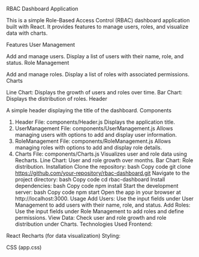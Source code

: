 RBAC Dashboard Application


This is a simple Role-Based Access Control (RBAC) dashboard application built with React. It provides features to manage users, roles, and visualize data with charts.

Features
User Management

Add and manage users.
Display a list of users with their name, role, and status.
Role Management

Add and manage roles.
Display a list of roles with associated permissions.
Charts

Line Chart: Displays the growth of users and roles over time.
Bar Chart: Displays the distribution of roles.
Header

A simple header displaying the title of the dashboard.
Components
1. Header
File: components/Header.js
Displays the application title.
2. UserManagement
File: components/UserManagement.js
Allows managing users with options to add and display user information.
3. RoleManagement
File: components/RoleManagement.js
Allows managing roles with options to add and display role details.
4. Charts
File: components/Charts.js
Visualizes user and role data using Recharts.
Line Chart: User and role growth over months.
Bar Chart: Role distribution.
Installation
Clone the repository:
bash
Copy code
git clone https://github.com/your-repository/rbac-dashboard.git
Navigate to the project directory:
bash
Copy code
cd rbac-dashboard
Install dependencies:
bash
Copy code
npm install
Start the development server:
bash
Copy code
npm start
Open the app in your browser at http://localhost:3000.
Usage
Add Users: Use the input fields under User Management to add users with their name, role, and status.
Add Roles: Use the input fields under Role Management to add roles and define permissions.
View Data: Check user and role growth and role distribution under Charts.
Technologies Used
Frontend:

React
Recharts (for data visualization)
Styling:

CSS (app.css)
